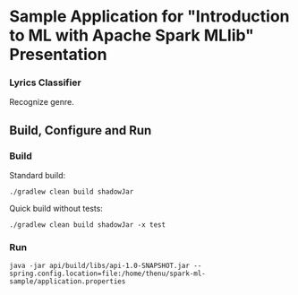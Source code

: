 # Sample Application for "Introduction to ML with Apache Spark MLlib" Presentation

### Lyrics Classifier
Recognize genre.

## Build, Configure and Run

### Build
Standard build:
```
./gradlew clean build shadowJar
```
Quick build without tests:
```
./gradlew clean build shadowJar -x test
```

### Run

```
java -jar api/build/libs/api-1.0-SNAPSHOT.jar --spring.config.location=file:/home/thenu/spark-ml-sample/application.properties
```

